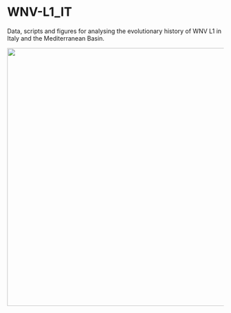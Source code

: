 # WNV-L1_IT
Data, scripts and figures for analysing the evolutionary history of WNV L1 in Italy and the Mediterranean Basin.


<img src="./plots/Fig3.png" width=600>
